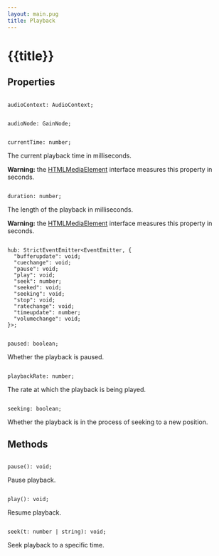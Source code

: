 ```yaml
---
layout: main.pug
title: Playback
---
```


# {{title}}

## Properties

<pre class="language-ts" id="audioContext"><code>
audioContext: AudioContext;
</code></pre>

<pre class="language-ts" id="audioNode"><code>
audioNode: GainNode;
</code></pre>

<pre class="language-ts" id="currentTime"><code>
currentTime: number;
</code></pre>

The current playback time in milliseconds.

**Warning:** the [HTMLMediaElement](https://developer.mozilla.org/en-US/docs/Web/API/HTMLMediaElement/) interface measures this property in seconds.

<pre class="language-ts" id="duration"><code>
duration: number;
</code></pre>

The length of the playback in milliseconds.

**Warning:** the [HTMLMediaElement](https://developer.mozilla.org/en-US/docs/Web/API/HTMLMediaElement/) interface measures this property in seconds.</p>

<pre class="language-ts" id="hub"><code>
hub: StrictEventEmitter&lt;EventEmitter, {
  "bufferupdate": void;
  "cuechange": void;
  "pause": void;
  "play": void;
  "seek": number;
  "seeked": void;
  "seeking": void;
  "stop": void;
  "ratechange": void;
  "timeupdate": number;
  "volumechange": void;
}&gt;;
</code></pre>

<pre class="language-ts" id="paused"><code>
paused: boolean;
</code></pre>

Whether the playback is paused.

<pre class="language-ts" id="playbackRate"><code>
playbackRate: number;
</code></pre>

The rate at which the playback is being played.

<pre class="language-ts" id="seeking"><code>
seeking: boolean;
</code></pre>

Whether the playback is in the process of seeking to a new position.

## Methods

<pre class="language-ts" id="pause"><code>
pause(): void;
</code></pre>

Pause playback.

<pre class="language-ts" id="play"><code>
play(): void;
</code></pre>

Resume playback.

<pre class="language-ts" id="seek"><code>
seek(t: number | string): void;
</code></pre>

Seek playback to a specific time.